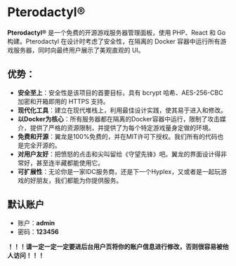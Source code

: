 # Pterodactyl®

**Pterodactyl®** 是一个免费的开源游戏服务器管理面板，使用 PHP、React 和 Go 构建。Pterodactyl 在设计时考虑了安全性，在隔离的 Docker 容器中运行所有游戏服务器，同时向最终用户展示了美观直观的 UI。

## 优势：

- **安全至上**：安全性是该项目的首要目标，具有 bcrypt 哈希、AES-256-CBC 加密和开箱即用的 HTTPS 支持。
- **现代化工具**：建立在现代堆栈上，利用最佳设计实践，使其易于进入和修改。
- **以Docker为核心**：所有服务器都在隔离的Docker容器中运行，限制了攻击媒介，提供了严格的资源限制，并提供了为每个特定游戏量身定做的环境。
- **免费和开源**：翼龙是100%免费的，并在MIT许可下授权。我们所有的代码也是完全开源的。
- **对用户友好**：把愤怒的点击和尖叫留给《守望先锋》吧。翼龙的界面设计得非常好，甚至连半藏都能使用它。
- **可扩展性**：无论你是一家IDC服务商，还是下一个Hyplex，又或者是一起玩游戏的好朋友，我们都能为你提供服务。

## 默认账户

- 账户：**admin**
- 密码：**123456**

**！！！请一定一定一定要进后台用户页将你的账户信息进行修改，否则很容易被他人访问！！！**
